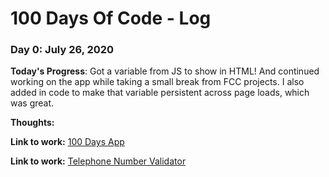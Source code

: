 # 100 Days Of Code - Log

### Day 0: July 26, 2020

**Today's Progress**: Got a variable from JS to show in HTML! And continued working on the app while taking a small break from FCC projects. I also added in code to make that variable persistent across page loads, which was great.

**Thoughts:** 

**Link to work:** [100 Days App](https://codepen.io/Trinitui/pen/VweMVav)

**Link to work:** [Telephone Number Validator](https://www.freecodecamp.org/learn/javascript-algorithms-and-data-structures/javascript-algorithms-and-data-structures-projects/telephone-number-validator)
